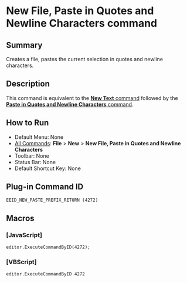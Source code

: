# New File, Paste in Quotes and Newline Characters command

## Summary

Creates a file, pastes the current selection in quotes and newline characters.

## Description

This command is equivalent to the [**New Text** command](file_new) followed by the [**Paste in Quotes and Newline Characters** command](../edit/paste_prefix_return).

## How to Run

- Default Menu: None
- [All Commands](../tools/all_commands): **File** \> **New** \> **New File, Paste in Quotes and Newline Characters**
- Toolbar: None
- Status Bar: None
- Default Shortcut Key: None

## Plug-in Command ID

```
EEID_NEW_PASTE_PREFIX_RETURN (4272)```

## Macros

### \[JavaScript\]

```
editor.ExecuteCommandByID(4272);
```

### \[VBScript\]

```
editor.ExecuteCommandByID 4272
```
